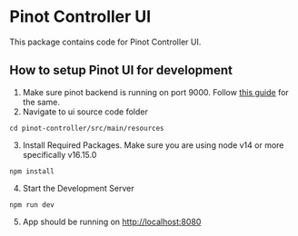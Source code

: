 <!--

    Licensed to the Apache Software Foundation (ASF) under one
    or more contributor license agreements.  See the NOTICE file
    distributed with this work for additional information
    regarding copyright ownership.  The ASF licenses this file
    to you under the Apache License, Version 2.0 (the
    "License"); you may not use this file except in compliance
    with the License.  You may obtain a copy of the License at

      http://www.apache.org/licenses/LICENSE-2.0

    Unless required by applicable law or agreed to in writing,
    software distributed under the License is distributed on an
    "AS IS" BASIS, WITHOUT WARRANTIES OR CONDITIONS OF ANY
    KIND, either express or implied.  See the License for the
    specific language governing permissions and limitations
    under the License.

-->

# Pinot Controller UI
This package contains code for Pinot Controller UI.

## How to setup Pinot UI for development 

1. Make sure pinot backend is running on port 9000. Follow [this guide](https://github.com/apache/pinot?tab=readme-ov-file#building-pinot) for the same.
2. Navigate to ui source code folder 
```shell
cd pinot-controller/src/main/resources
```
3. Install Required Packages. Make sure you are using node v14 or more specifically v16.15.0
```shell
npm install 
```
4. Start the Development Server
```shell
npm run dev
```

5. App should be running on [http://localhost:8080](http://localhost:8080)
